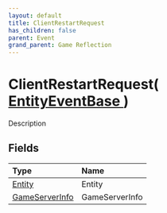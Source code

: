 ```yaml
---
layout: default
title: ClientRestartRequest
has_children: false
parent: Event
grand_parent: Game Reflection
---
```

# ClientRestartRequest( [ EntityEventBase ](/riftbreaker-wiki/docs/game-reflection/events/entity_event_base/) )
Description 

## Fields

| Type | Name |
|:----------|:--------------|
| [Entity](/riftbreaker-wiki/docs/game-reflection/classes/entity/) | Entity |
| [GameServerInfo](/riftbreaker-wiki/docs/game-reflection/classes/game_server_info/) | GameServerInfo |

